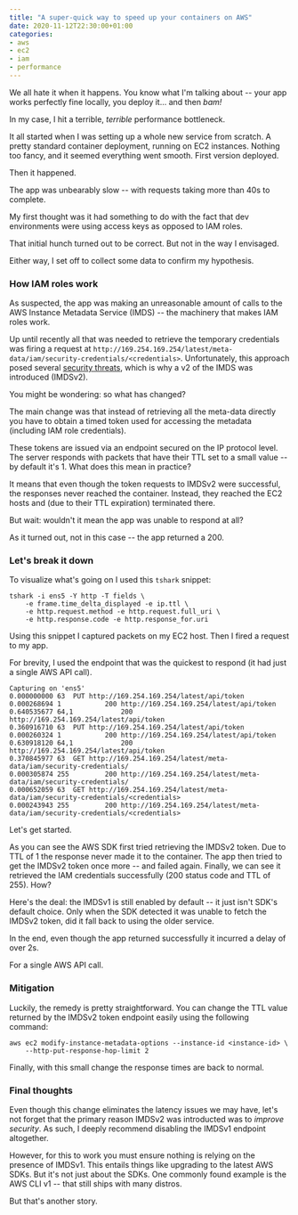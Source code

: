 ```yaml
---
title: "A super-quick way to speed up your containers on AWS"
date: 2020-11-12T22:30:00+01:00
categories:
- aws
- ec2
- iam
- performance
---
```


We all hate it when it happens. You know what I'm talking about -- your app works perfectly fine locally, you deploy it... and then _bam!_

In my case, I hit a terrible, _terrible_ performance bottleneck.

It all started when I was setting up a whole new service from scratch. A pretty standard container deployment, running on EC2 instances. Nothing too fancy, and it seemed everything went smooth. First version deployed.

Then it happened.

The app was unbearably slow -- with requests taking more than 40s to complete.

My first thought was it had something to do with the fact that dev environments were using access keys as opposed to IAM roles.

That initial hunch turned out to be correct. But not in the way I envisaged.

Either way, I set off to collect some data to confirm my hypothesis.

### How IAM roles work

As suspected, the app was making an unreasonable amount of calls to the AWS Instance Metadata Service (IMDS) -- the machinery that makes IAM roles work.

Up until recently all that was needed to retrieve the temporary credentials was firing a request at `http://169.254.169.254/latest/meta-data/iam/security-credentials/<credentials>`. Unfortunately, this approach posed several [security threats](https://aws.amazon.com/blogs/security/defense-in-depth-open-firewalls-reverse-proxies-ssrf-vulnerabilities-ec2-instance-metadata-service/), which is why a v2 of the IMDS was introduced (IMDSv2).

You might be wondering: so what has changed?

The main change was that instead of retrieving all the meta-data directly you have to obtain a timed token used for accessing the metadata (including IAM role credentials).

These tokens are issued via an endpoint secured on the IP protocol level. The server responds with packets that have their TTL set to a small value -- by default it's 1. What does this mean in practice?

It means that even though the token requests to IMDSv2 were successful, the responses never reached the container. Instead, they reached the EC2 hosts and (due to their TTL expiration) terminated there.

But wait: wouldn't it mean the app was unable to respond at all?

As it turned out, not in this case -- the app returned a 200.

### Let's break it down

To visualize what's going on I used this `tshark` snippet:

```
tshark -i ens5 -Y http -T fields \
    -e frame.time_delta_displayed -e ip.ttl \
    -e http.request.method -e http.request.full_uri \
    -e http.response.code -e http.response_for.uri
```

Using this snippet I captured packets on my EC2 host. Then I fired a request to my app.

For brevity, I used the endpoint that was the quickest to respond (it had just a single AWS API call).

```
Capturing on 'ens5'
0.000000000	63	PUT	http://169.254.169.254/latest/api/token
0.000268694	1			200	http://169.254.169.254/latest/api/token
0.640535677	64,1			200	http://169.254.169.254/latest/api/token
0.360916710	63	PUT	http://169.254.169.254/latest/api/token
0.000260324	1			200	http://169.254.169.254/latest/api/token
0.630918120	64,1			200	http://169.254.169.254/latest/api/token
0.370845977	63	GET	http://169.254.169.254/latest/meta-data/iam/security-credentials/
0.000305874	255			200	http://169.254.169.254/latest/meta-data/iam/security-credentials/
0.000652059	63	GET	http://169.254.169.254/latest/meta-data/iam/security-credentials/<credentials>
0.000243943	255			200	http://169.254.169.254/latest/meta-data/iam/security-credentials/<credentials>
```

Let's get started.

As you can see the AWS SDK first tried retrieving the IMDSv2 token. Due to TTL of 1 the response never made it to the container. The app then tried to get the IMDSv2 token once more -- and failed again. Finally, we can see it retrieved the IAM credentials successfully (200 status code and TTL of 255). How?

Here's the deal: the IMDSv1 is still enabled by default -- it just isn't SDK's default choice. Only when the SDK detected it was unable to fetch the IMDSv2 token, did it fall back to using the older service.

In the end, even though the app returned successfully it incurred a delay of over 2s.

For a single AWS API call.

### Mitigation

Luckily, the remedy is pretty straightforward. You can change the TTL value returned by the IMDSv2 token endpoint easily using the following command:

```
aws ec2 modify-instance-metadata-options --instance-id <instance-id> \
    --http-put-response-hop-limit 2
```

Finally, with this small change the response times are back to normal.

### Final thoughts

Even though this change eliminates the latency issues we may have, let's not forget that the primary reason IMDSv2 was introducted was to _improve security_. As such, I deeply recommend disabling the IMDSv1 endpoint altogether.

However, for this to work you must ensure nothing is relying on the presence of IMDSv1. This entails things like upgrading to the latest AWS SDKs. But it's not just about the SDKs. One commonly found example is the AWS CLI v1 -- that still ships with many distros.

But that's another story.
